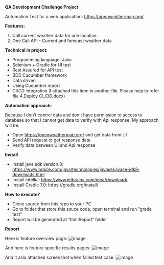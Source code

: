 **QA Development Challenge Project**

Automation Test for a web application: https://openweathermap.org/

**Features:**
  1. Call current weather data for one location
  2. One Call API - Current and forecast weather data

**Technical in project:**
-	Programming language: Java
-	Selenium + Gradle for UI test
-	Rest Assured for API test
-	BDD Cucumber framework
-	Data driven
-	Using Cucumber report
-	CI/CD integration (I attached this item in another file. Please help to refer file 4.Deploy CI_CID.docx)

**Automation approach:**

Because I don’t control data and don’t have permission to access to database so that I cannot get data to verify with Api response. My approach will be:
- Open https://openweathermap.org/ and get data from UI
- Send API request to get response data
- Verify data between UI and Api response
  
**Install**
-	Install java sdk version 8: https://www.oracle.com/java/technologies/javase/javase-jdk8-downloads.html
-	Install IntelliJ: https://www.jetbrains.com/idea/download/
-	Install Gradle 7.0: https://gradle.org/install/

**How to execute?**
- Clone source from this repo to your PC
-	Go to folder that store this souce code, open terminal and run "grade test"
-	Report will be generated at “htmlReport” folder

**Report**

Here is feature overview page:
![image](https://user-images.githubusercontent.com/17809726/116035362-10f5a400-a68f-11eb-8932-72d0cce88d2b.png)

And here is feature specific results pages:
![image](https://user-images.githubusercontent.com/17809726/116036631-32f02600-a691-11eb-8b70-50d4699f9c61.png)

And it aslo attached screenshot when failed test case:
![image](https://user-images.githubusercontent.com/17809726/116037092-cf1a2d00-a691-11eb-83bb-118bee125ece.png)
